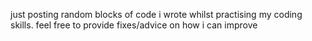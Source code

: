 just posting random blocks of code i wrote whilst practising my coding skills. feel free to provide fixes/advice on how i can improve 
